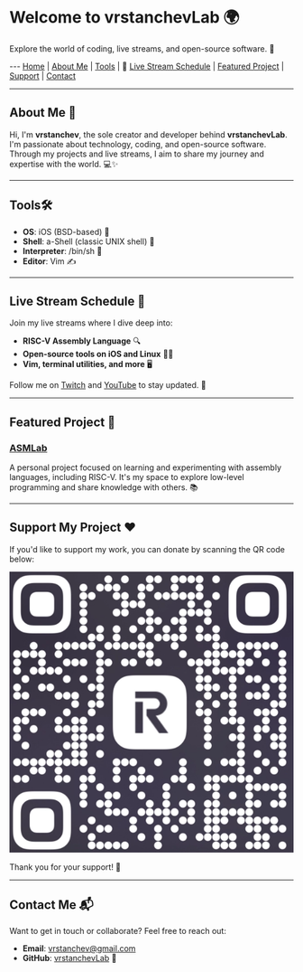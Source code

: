 # Welcome to vrstanchevLab 🌍

Explore the world of coding, live streams, and open-source software. 🚀

--- [Home](#) | [About Me](#about-me-) | [Tools](#tools) | 📣 [Live Stream Schedule](#live-stream-schedule-) | [Featured Project](#featured-project-) | [Support](#support-my-project-) | [Contact](#contact-me-)





---

## About Me 👤

Hi, I'm **vrstanchev**, the sole creator and developer behind **vrstanchevLab**. I'm passionate about technology, coding, and open-source software. Through my projects and live streams, I aim to share my journey and expertise with the world. 💻✨

---

## Tools🛠️

- **OS**: iOS (BSD-based) 🍏
- **Shell**: a-Shell (classic UNIX shell) 🐚
- **Interpreter**: /bin/sh 📜
- **Editor**: Vim ✍️

---

## Live Stream Schedule 📅

Join my live streams where I dive deep into:

- **RISC-V Assembly Language** 🔍
- **Open-source tools on iOS and Linux** 📱🐧
- **Vim, terminal utilities, and more** 🖥️

Follow me on [Twitch](https://www.twitch.tv/vrstanchev) and [YouTube](https://www.youtube.com/@vrstanchev) to stay updated. 🔔

---

## Featured Project 🌟

### [ASMLab](https://github.com/vrstanchevLab/ASMLab)
A personal project focused on learning and experimenting with assembly languages, including RISC-V. It's my space to explore low-level programming and share knowledge with others. 📚

---

## Support My Project ❤️

If you'd like to support my work, you can donate by scanning the QR code below:

![Support QR Code](qr.png)

Thank you for your support! 🙏

---

## Contact Me 📬

Want to get in touch or collaborate? Feel free to reach out:

- **Email**: [vrstanchev@gmail.com](mailto:vrstanchev@gmail.com)
- **GitHub**: [vrstanchevLab](https://github.com/vrstanchevLab) 🔗
